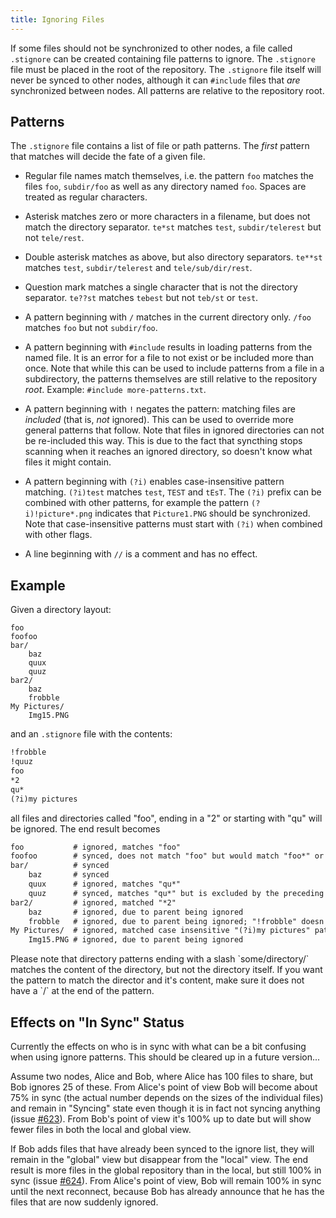 ```yaml
---
title: Ignoring Files
---
```


If some files should not be synchronized to other nodes, a file called
`.stignore` can be created containing file patterns to ignore. The `.stignore`
file must be placed in the root of the repository. The `.stignore` file itself
will never be synced to other nodes, although it can `#include` files that
*are* synchronized between nodes. All patterns are relative to the repository
root.

## Patterns

The `.stignore` file contains a list of file or path patterns. The *first*
pattern that matches will decide the fate of a given file.

* Regular file names match themselves, i.e. the pattern `foo` matches the files `foo`, `subdir/foo` as well as any directory named `foo`. Spaces are treated as regular characters.

* Asterisk matches zero or more characters in a filename, but does not match the directory separator. `te*st` matches `test`, `subdir/telerest` but not `tele/rest`.

* Double asterisk matches as above, but also directory separators. `te**st` matches `test`, `subdir/telerest` and `tele/sub/dir/rest`.

* Question mark matches a single character that is not the directory separator. `te??st` matches `tebest` but not `teb/st` or `test`.

* A pattern beginning with `/` matches in the current directory only. `/foo` matches `foo` but not `subdir/foo`.

* A pattern beginning with `#include` results in loading patterns from the named file. It is an error for a file to not exist or be included more than once. Note that while this can be used to include patterns from a file in a subdirectory, the patterns themselves are still relative to the repository *root*. Example: `#include more-patterns.txt`.

* A pattern beginning with `!` negates the pattern: matching files are *included* (that is, *not* ignored). This can be used to override more general patterns that follow. Note that files in ignored directories can not be re-included this way. This is due to the fact that syncthing stops scanning when it reaches an ignored directory, so doesn't know what files it might contain.

* A pattern beginning with `(?i)` enables case-insensitive pattern matching. `(?i)test` matches `test`, `TEST` and `tEsT`. The `(?i)` prefix can be combined with other patterns, for example the pattern `(?i)!picture*.png` indicates that `Picture1.PNG` should be synchronized. Note that case-insensitive patterns must start with `(?i)` when combined with other flags.

* A line beginning with `//` is a comment and has no effect.

## Example

Given a directory layout:

```
foo
foofoo
bar/
    baz
    quux
    quuz
bar2/
    baz
    frobble
My Pictures/
    Img15.PNG
```

and an `.stignore` file with the contents:

```xml
!frobble
!quuz
foo
*2
qu*
(?i)my pictures
```

all files and directories called "foo", ending in a "2" or starting with "qu" will be ignored. The end result becomes

```xml
foo           # ignored, matches "foo"
foofoo        # synced, does not match "foo" but would match "foo*" or "*foo"
bar/          # synced
    baz       # synced
    quux      # ignored, matches "qu*"
    quuz      # synced, matches "qu*" but is excluded by the preceding "!quuz"
bar2/         # ignored, matched "*2"
    baz       # ignored, due to parent being ignored
    frobble   # ignored, due to parent being ignored; "!frobble" doesn't help
My Pictures/  # ignored, matched case insensitive "(?i)my pictures" pattern
    Img15.PNG # ignored, due to parent being ignored
```

<p class="message warning">
Please note that directory patterns ending with a slash `some/directory/` matches the content of the directory, but not the directory itself. If you want the pattern to match the director and it's content, make sure it does not have a `/` at the end of the pattern.
</p>

## Effects on "In Sync" Status

Currently the effects on who is in sync with what can be a bit confusing when
using ignore patterns. This should be cleared up in a future version...

Assume two nodes, Alice and Bob, where Alice has 100 files to share, but Bob
ignores 25 of these. From Alice's point of view Bob will become about 75% in
sync (the actual number depends on the sizes of the individual files) and
remain in "Syncing" state even though it is in fact not syncing anything
(issue [#623](https://github.com/syncthing/syncthing/issues/623)). From Bob's
point of view it's 100% up to date but will show fewer files in both the local
and global view.

If Bob adds files that have already been synced to the ignore list, they will
remain in the "global" view but disappear from the "local" view. The end
result is more files in the global repository than in the local, but still
100% in sync (issue
[#624](https://github.com/syncthing/syncthing/issues/624)). From Alice's point
of view, Bob will remain 100% in sync until the next reconnect, because Bob
has already announce that he has the files that are now suddenly ignored.
